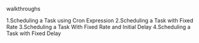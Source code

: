 walkthroughs

1.Scheduling a Task using Cron Expression
2.Scheduling a Task with Fixed Rate
3.Scheduling a Task With Fixed Rate and Initial Delay
4.Scheduling a Task with Fixed Delay
